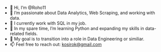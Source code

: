 - 👋 Hi, I’m @Roho11
- 👀 I’m passionate about Data Analytics, Web Scraping, and working with data.
- 💼 I currently work with SQL in my job.
- 🌱 In my spare time, I’m learning Python and expanding my skills in data-related fields.
- 🎯 My goal is to transition into a role in Data Engineering or similiar.
- 📫 Feel free to reach out: kosirok@gmail.com

<!---
Roho11/Roho11 is a ✨ special ✨ repository because its `README.md` (this file) appears on your GitHub profile.
You can click the Preview link to take a look at your changes.
--->
